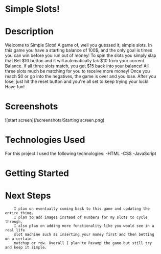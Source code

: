 #                             Simple Slots!


#                              Description

Welcome to Simple Slots! A game of, well you guessed it, simple slots.
In this game you have a starting balance of 100$, and the only goal is 
times you can win before you run out of money! To spin the slots you
simply slap that Bet $10 button and it will automatically tak $10 from 
your current Balance. If all three slots match, you get $15 back into your
balance! All three slots much be matching for you to receive more money!
Once you reach $0 or go into the negatives, the game is over and you lose.
After you lose, just hit the reset button and you're all set to keep 
trying your luck! Have fun! 



#                               Screenshots

    
![start screen](/screenshots/Starting screen.png)



#                               Technologies Used
 For this project I used the following technologies:
    -HTML
    -CSS
    -JavaScript



#                                Getting Started
    







#                                   Next Steps
        I plan on eventually coming back to this game and updating the entire thing.
        I plan to add images instead of numbers for my slots to cycle through, 
        I also plan on adding more functionality like you would see in a real life 
        slot machine such as inserting your money first and then betting on a certain 
        matchup or row. Overall I plan to Revamp the game but still try and keep it simple.